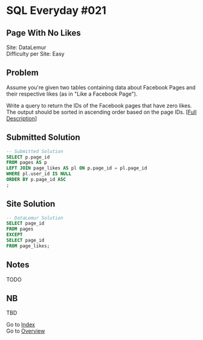 # SQL Everyday \#021

## Page With No Likes

Site: DataLemur\
Difficulty per Site: Easy

## Problem

Assume you're given two tables containing data about Facebook Pages and their respective likes (as in "Like a Facebook Page").

Write a query to return the IDs of the Facebook pages that have zero likes. The output should be sorted in ascending order based on the page IDs. [[Full Description](https://datalemur.com/questions/sql-page-with-no-likes)]

## Submitted Solution

```sql
-- Submitted Solution
SELECT p.page_id 
FROM pages AS p
LEFT JOIN page_likes AS pl ON p.page_id = pl.page_id
WHERE pl.user_id IS NULL
ORDER BY p.page_id ASC
;
```

## Site Solution

```sql
-- DataLemur Solution 
SELECT page_id
FROM pages
EXCEPT
SELECT page_id
FROM page_likes;
```

## Notes

TODO

## NB

TBD

Go to [Index](../?tab=readme-ov-file#index)\
Go to [Overview](../?tab=readme-ov-file)
